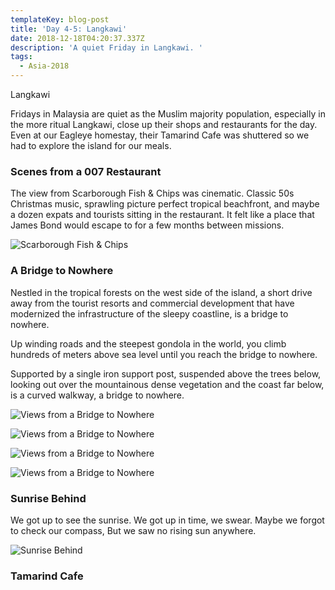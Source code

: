```yaml
---
templateKey: blog-post
title: 'Day 4-5: Langkawi'
date: 2018-12-18T04:20:37.337Z
description: 'A quiet Friday in Langkawi. '
tags:
  - Asia-2018
---
```

Langkawi

Fridays in Malaysia are quiet as the Muslim majority population, especially in the more ritual Langkawi, close up their shops and restaurants for the day. Even at our Eagleye homestay, their Tamarind Cafe was shuttered so we had to explore the island for our meals. 

### Scenes from a 007 Restaurant

The view from Scarborough Fish & Chips was cinematic. Classic 50s Christmas music, sprawling picture perfect tropical beachfront, and maybe a dozen expats and tourists sitting in the restaurant. It felt like a place that James Bond would escape to for a few months between missions.

![Scarborough Fish & Chips](/img/)

### A Bridge to Nowhere

Nestled in the tropical forests on the west side of the island, a short drive away from the tourist resorts and commercial development that have modernized the infrastructure of the sleepy coastline, is a bridge to nowhere.

Up winding roads and the steepest gondola in the world, you climb hundreds of meters above sea level until you reach the bridge to nowhere.

Supported by a single iron support post, suspended above the trees below, looking out over the mountainous dense vegetation and the coast far below, is a curved walkway, a bridge to nowhere.

![Views from a Bridge to Nowhere](/img/)

![Views from a Bridge to Nowhere](/img/)

![Views from a Bridge to Nowhere](/img/)

![Views from a Bridge to Nowhere](/img/)

### Sunrise Behind
We got up to see the sunrise. 
We got up in time, we swear.
Maybe we forgot to check our compass,
But we saw no rising sun anywhere.

![Sunrise Behind](/img/)

### Tamarind Cafe


